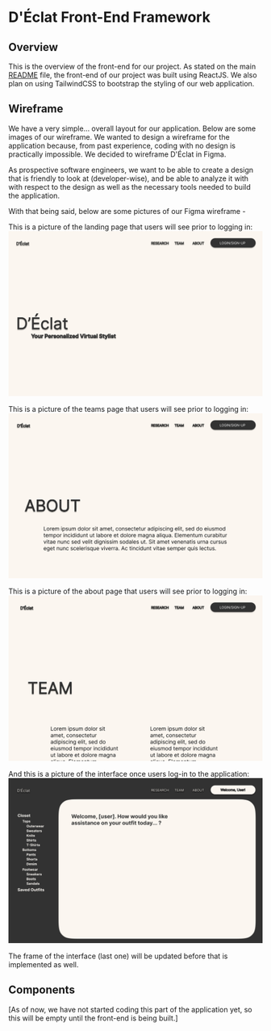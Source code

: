 # D'Éclat Front-End Framework

## Overview
This is the overview of the front-end for our project. As stated on the main
[README](../README.md) file, the front-end of our project was built using
ReactJS. We also plan on using TailwindCSS to bootstrap the styling of our
web application. 

## Wireframe
We have a very simple... overall layout for our application. Below are some
images of our wireframe. We wanted to design a wireframe for the application
because, from past experience, coding with no design is practically
impossible. We decided to wireframe D'Éclat in Figma.

As prospective software engineers, we want to be able to create a design that
is friendly to look at (developer-wise), and be able to analyze it with
with respect to the design as well as the necessary tools needed to build the
application.

With that being said, below are some pictures of our Figma wireframe -

This is a picture of the landing page that users will see prior to logging in:
![landing-page](../documentation/wireframes/TechTreks_page-0001.jpg)

This is a picture of the teams page that users will see prior to logging in:
![team-page](../documentation/wireframes/TechTreks_page-0002.jpg)

This is a picture of the about page that users will see prior to logging in:
![about-page](../documentation/wireframes/TechTreks_page-0003.jpg)

And this is a picture of the interface once users log-in to the application:
![user-interface](../documentation/wireframes/TechTreks_page-0004.jpg)

The frame of the interface (last one) will be updated before that is 
implemented as well.

## Components
[As of now, we have not started coding this part of the application yet, so this will be empty until the front-end is being built.]
